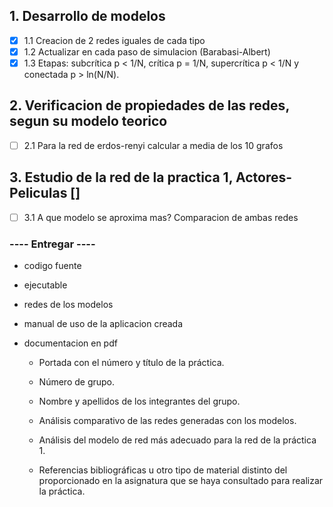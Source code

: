 ## 1. Desarrollo de modelos
- [x] 1.1 Creacion de 2 redes iguales de cada tipo
- [x] 1.2 Actualizar en cada paso de simulacion (Barabasi-Albert)
- [x] 1.3 Etapas: subcrítica p < 1/N, crítica p = 1/N, supercrítica p < 1/N y conectada p > ln(N/N).
## 2. Verificacion de propiedades de las redes, segun su modelo teorico
- [ ] 2.1 Para la red de erdos-renyi calcular a media de los 10 grafos
## 3. Estudio de la red de la practica 1, Actores-Peliculas []
- [ ] 3.1 A que modelo se aproxima mas? Comparacion de ambas redes


### ---- Entregar ----


- codigo fuente

- ejecutable

- redes de los modelos

- manual de uso de la aplicacion creada

- documentacion en pdf

    - Portada con el número y título de la práctica.

    - Número de grupo.
    
    - Nombre y apellidos de los integrantes del grupo.
    
    - Análisis comparativo de las redes generadas con los modelos.
    
    - Análisis del modelo de red más adecuado para la red de la práctica 1.
    
    - Referencias bibliográficas u otro tipo de material distinto del proporcionado en la asignatura que se haya consultado para realizar la práctica.
